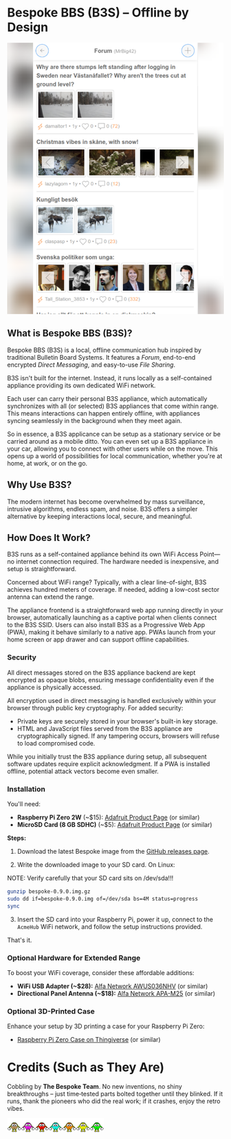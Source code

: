# Bespoke BBS (B3S) – Offline by Design

![Feature Overview](doc/screenshot.png)

## What is Bespoke BBS (B3S)?

Bespoke BBS (B3S) is a local, offline communication hub inspired by traditional Bulletin Board Systems. It features a *Forum*, end-to-end encrypted *Direct Messaging*, and easy-to-use *File Sharing*.

B3S isn't built for the internet. Instead, it runs locally as a self-contained appliance providing its own dedicated WiFi network.

Each user can carry their personal B3S appliance, which automatically synchronizes with all (or selected) B3S appliances that come within range. This means interactions can happen entirely offline, with appliances syncing seamlessly in the background when they meet again.

So in essence, a B3S applicance can be setup as a stationary service or be carried around as a mobile ditto. You can even set up a B3S appliance in your car, allowing you to connect with other users while on the move. This opens up a world of possibilities for local communication, whether you're at home, at work, or on the go.

## Why Use B3S?

The modern internet has become overwhelmed by mass surveillance, intrusive algorithms, endless spam, and noise. B3S offers a simpler alternative by keeping interactions local, secure, and meaningful.

## How Does It Work?

B3S runs as a self-contained appliance behind its own WiFi Access Point—no internet connection required. The hardware needed is inexpensive, and setup is straightforward.

Concerned about WiFi range? Typically, with a clear line-of-sight, B3S achieves hundred meters of coverage. If needed, adding a low-cost sector antenna can extend the range.

The appliance frontend is a straightforward web app running directly in your browser, automatically launching as a captive portal when clients connect to the B3S SSID. Users can also install B3S as a Progressive Web App (PWA), making it behave similarly to a native app. PWAs launch from your home screen or app drawer and can support offline capabilities.

### Security

All direct messages stored on the B3S appliance backend are kept encrypted as opaque blobs, ensuring message confidentiality even if the appliance is physically accessed.

All encryption used in direct messaging is handled exclusively within your browser through public key cryptography. For added security:

- Private keys are securely stored in your browser's built-in key storage.
- HTML and JavaScript files served from the B3S appliance are cryptographically signed. If any tampering occurs, browsers will refuse to load compromised code.

While you initially trust the B3S appliance during setup, all subsequent software updates require explicit acknowledgment. If a PWA is installed offline, potential attack vectors become even smaller.

### Installation

You'll need:

- **Raspberry Pi Zero 2W** (\~\$15): [Adafruit Product Page](https://www.adafruit.com/product/5291) (or similar)
- **MicroSD Card (8 GB SDHC)** (\~\$5): [Adafruit Product Page](https://www.adafruit.com/product/1294) (or similar)

**Steps:**

1. Download the latest Bespoke image from the [GitHub releases page](https://github.com/joagre/bespoke/releases).

2. Write the downloaded image to your SD card. On Linux:

NOTE: Verify carefully that your SD card sits on /dev/sda!!!

```bash
gunzip bespoke-0.9.0.img.gz
sudo dd if=bespoke-0.9.0.img of=/dev/sda bs=4M status=progress
sync
```

3. Insert the SD card into your Raspberry Pi, power it up, connect to the `AcmeHub` WiFi network, and follow the setup instructions provided.

That's it.

### Optional Hardware for Extended Range

To boost your WiFi coverage, consider these affordable additions:

- **WiFi USB Adapter (\~\$28):** [Alfa Network AWUS036NHV](https://alfa-network.eu/wi-fi/wi-fi-adapters/awus036nhv) (or similar)
- **Directional Panel Antenna (\~\$18):** [Alfa Network APA-M25](https://alfa-network.eu/antennas/wi-fi-antennas/apa-m25) (or similar)

### Optional 3D-Printed Case

Enhance your setup by 3D printing a case for your Raspberry Pi Zero:

- [Raspberry Pi Zero Case on Thingiverse](https://www.thingiverse.com/thing:1167846) (or similar)

# Credits (Such as They Are)

Cobbling by **The Bespoke Team**.
No new inventions, no shiny breakthroughs – just time‑tested parts bolted together until they blinked.
If it runs, thank the pioneers who did the real work; if it crashes, enjoy the retro vibes.

![The Bespoke team](doc/the-team.gif)
